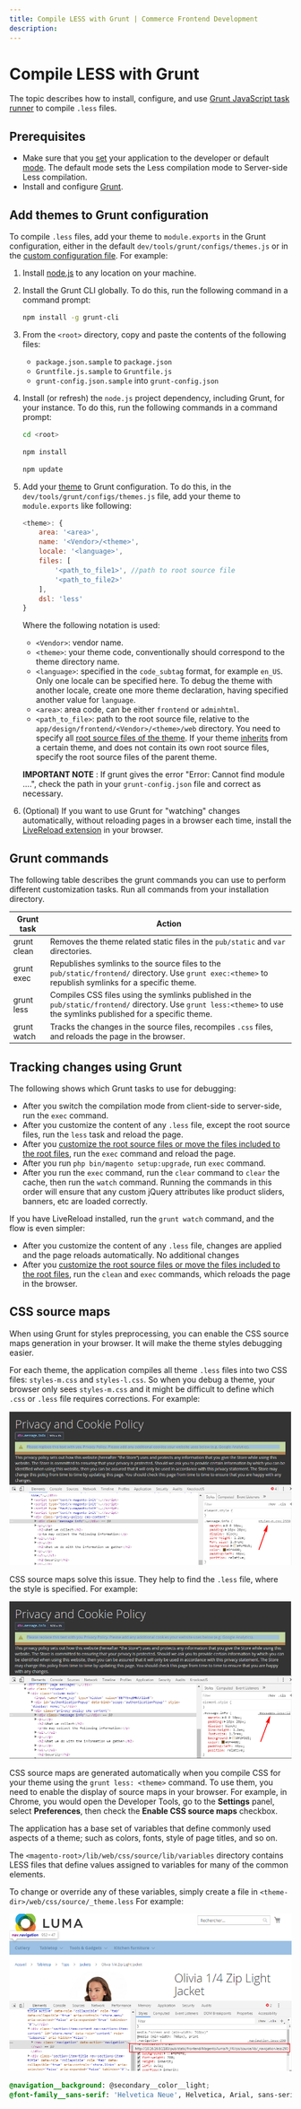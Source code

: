 ```yaml
---
title: Compile LESS with Grunt | Commerce Frontend Development
description:
---
```


# Compile LESS with Grunt

The topic describes how to install, configure, and use [Grunt JavaScript task runner](http://gruntjs.com/) to compile `.less` files.

## Prerequisites

-  Make sure that you [set](https://devdocs.magento.com/guides/v2.4/config-guide/cli/config-cli-subcommands-mode.html) your application to the developer or default [mode](https://devdocs.magento.com/guides/v2.4/config-guide/bootstrap/magento-modes.html). The default mode sets the Less compilation mode to Server-side Less compilation.
-  Install and configure [Grunt](../tools/grunt.md).

## Add themes to Grunt configuration

To compile `.less` files, add your theme to `module.exports` in the Grunt configuration, either in the default `dev/tools/grunt/configs/themes.js` or in the [custom configuration file](../tools/grunt.md#grunt-configuration-file). For example:

1. Install [node.js](https://nodejs.org/en/download/package-manager/) to any location on your machine.

1. Install the Grunt CLI globally. To do this, run the following command in a command prompt:

   ```bash
   npm install -g grunt-cli
   ```

1. From the `<root>` directory, copy and paste the contents of the following files:

   -  `package.json.sample` to `package.json`
   -  `Gruntfile.js.sample` to `Gruntfile.js`
   -  `grunt-config.json.sample` into `grunt-config.json`

1. Install (or refresh) the `node.js` project dependency, including Grunt, for your instance. To do this, run the following commands in a command prompt:

   ```bash
   cd <root>
   ```

   ```bash
   npm install
   ```

   ```bash
   npm update
   ```

1. Add your [theme](https://glossary.magento.com/theme) to Grunt configuration. To do this, in the `dev/tools/grunt/configs/themes.js` file, add your theme to `module.exports` like following:

   ```javascript
   <theme>: {
       area: '<area>',
       name: '<Vendor>/<theme>',
       locale: '<language>',
       files: [
           '<path_to_file1>', //path to root source file
           '<path_to_file2>'
       ],
       dsl: 'less'
   }
   ```

   Where the following notation is used:

   -  `<Vendor>`: vendor name.
   -  `<theme>`: your theme code, conventionally should correspond to the theme directory name.
   -  `<language>`: specified in the `code_subtag` format, for example `en_US`. Only one locale can be specified here. To debug the theme with another locale, create one more theme declaration, having specified another value for `language`.
   -  `<area>`: area code, can be either `frontend` or `adminhtml`.
   -  `<path_to_file>`: path to the root source file, relative to the `app/design/frontend/<Vendor>/<theme>/web` directory. You need to specify all [root source files of the theme](../css/preprocess.md#terms-used). If your theme [inherits](../themes/inherit.md) from a certain theme, and does not contain its own root source files, specify the root source files of the parent theme.

   **IMPORTANT NOTE** : If grunt gives the error "Error: Cannot find module ....", check the path in your `grunt-config.json` file and correct as necessary.

1. (Optional) If you want to use Grunt for "watching" changes automatically, without reloading pages in a browser each time, install the [LiveReload extension](http://livereload.com/extensions/) in your browser.

## Grunt commands

The following table describes the grunt commands you can use to perform different customization tasks. Run all commands from your installation directory.

Grunt task | Action
---------- | -------
grunt clean | Removes the theme related static files in the `pub/static` and `var` directories.
grunt exec | Republishes symlinks to the source files to the `pub/static/frontend/` directory. Use `grunt exec:<theme>` to republish symlinks for a specific theme.
grunt less | Compiles CSS files using the symlinks published in the `pub/static/frontend/` directory. Use `grunt less:<theme>` to use the symlinks published for a specific theme.
grunt watch | Tracks the changes in the source files, recompiles `.css` files, and reloads the page in the browser.

## Tracking changes using Grunt

The following shows which Grunt tasks to use for debugging:

-  After you switch the compilation mode from client-side to server-side, run the `exec` command.
-  After you customize the content of any `.less` file, except the root source files, run the `less` task and reload the page.
-  After you [customize the root source files or move the files included to the root files](../css/preprocess.md#when-you-need-to-clean-static-view-files), run the `exec` command and reload the page.
-  After you run `php bin/magento setup:upgrade`, run `exec` command.
-  After you run the `exec` command, run the `clear` command to `clear` the cache, then run the `watch` command. Running the commands in this order will ensure that any custom jQuery attributes like product sliders, banners, etc are loaded correctly.

If you have LiveReload installed, run the `grunt watch` command, and the flow is even simpler:

-  After you customize the content of any `.less` file, changes are applied and the page reloads automatically. No additional changes
-  After you [customize the root source files or move the files included to the root files](../css/preprocess.md#when-you-need-to-clean-static-view-files), run the `clean` and `exec` commands, which reloads the page in the browser.

## CSS source maps

When using Grunt for styles preprocessing, you can enable the CSS source maps generation in your browser. It will make the theme styles debugging easier.

For each theme, the application compiles all theme `.less` files into two CSS files: `styles-m.css` and `styles-l.css`. So when you debug a theme, your browser only sees `styles-m.css` and it might be difficult to define which `.css` or `.less` file requires corrections. For example:

![node declaration autocomplete](../../_images/frontend/no-map.png)

CSS source maps solve this issue. They help to find the `.less` file, where the style is specified. For example:

![node declaration autocomplete](../../_images/frontend/with-map.png)

CSS source maps are generated automatically when you compile CSS for your theme using the `grunt less: <theme>` command. To use them, you need to enable the display of source maps in your browser. For example, in Chrome, you would open the Developer Tools, go to the **Settings** panel, select **Preferences**, then check the **Enable CSS source maps** checkbox.

The application has a base set of variables that define commonly used aspects of a theme; such as colors, fonts, style of page titles, and so on.

The `<magento-root>/lib/web/css/source/lib/variables` directory contains LESS files that define values assigned to variables for many of the common elements.

To change or override any of these variables, simply create a file in `<theme-dir>/web/css/source/_theme.less` For example:

![node declaration autocomplete](../../_images/frontend/lib-map.png)

```css
@navigation__background: @secondary__color__light;
@font-family__sans-serif: 'Helvetica Neue', Helvetica, Arial, sans-serif;
```
